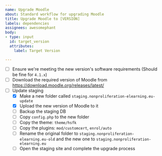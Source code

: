 ```yaml
---
name: Upgrade Moodle
about: Standard workflow for upgrading Moodle
title: Upgrade Moodle to [VERSION]
labels: dependencies
assignees: awesomephant
body:
- type: input
  id: target_version
  attributes:
    label: Target Version

---
```


- [ ] Ensure we're meeting the new version's software requirements (Should be fine for `4.1.x`)
- [ ] Download the required version of Moodle from https://download.moodle.org/releases/latest/
- [ ] Update staging
  - [x] Make a new folder called `staging.nonproliferation-elearning.eu-update`
  - [x] Upload the new version of Moodle to it
  - [ ] Backup the staging DB
  - [ ] Copy `config.php` to the new folder
  - [ ] Copy the theme: `theme/hsfk`
  - [ ] Copy the plugins: `mod/customcert`, `enrol/auto`
  - [ ] Rename the original folder to `staging.nonproliferation-elearning.eu-old` and the new one to `staging.nonproliferation-elearning.eu`
  - [ ] Open the staging site and complete the upgrade process
